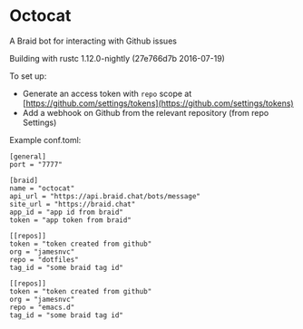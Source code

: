 # Octocat #

A Braid bot for interacting with Github issues

Building with rustc 1.12.0-nightly (27e766d7b 2016-07-19)

To set up:

  - Generate an access token with `repo` scope at [https://github.com/settings/tokens](https://github.com/settings/tokens)
  - Add a webhook on Github from the relevant repository (from repo Settings)


Example conf.toml:

```
[general]
port = "7777"

[braid]
name = "octocat"
api_url = "https://api.braid.chat/bots/message"
site_url = "https://braid.chat"
app_id = "app id from braid"
token = "app token from braid"

[[repos]]
token = "token created from github"
org = "jamesnvc"
repo = "dotfiles"
tag_id = "some braid tag id"

[[repos]]
token = "token created from github"
org = "jamesnvc"
repo = "emacs.d"
tag_id = "some braid tag id"
```
